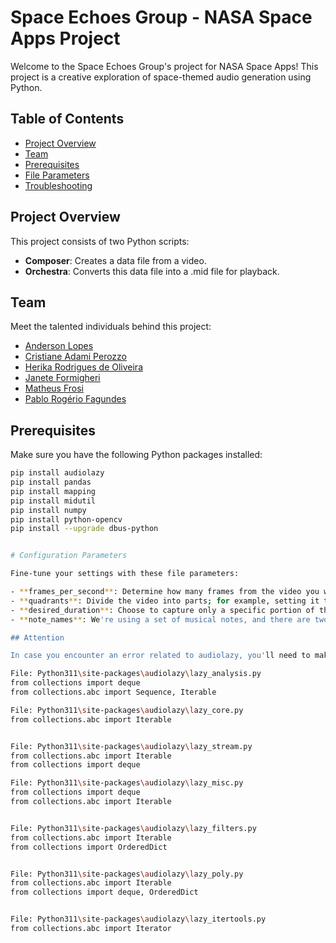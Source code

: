 # Space Echoes Group - NASA Space Apps Project

Welcome to the Space Echoes Group's project for NASA Space Apps! This project is a creative exploration of space-themed audio generation using Python.

## Table of Contents

- [Project Overview](#project-overview)
- [Team](#team)
- [Prerequisites](#prerequisites)
- [File Parameters](#file-parameters)
- [Troubleshooting](#troubleshooting)

## Project Overview

This project consists of two Python scripts:

- **Composer**: Creates a data file from a video.
- **Orchestra**: Converts this data file into a .mid file for playback.

## Team

Meet the talented individuals behind this project:

- [Anderson Lopes](https://www.linkedin.com/in/andersondasilvalopes/)
- [Cristiane Adami Perozzo](https://www.linkedin.com/in/caperozzo/)
- [Herika Rodrigues de Oliveira](https://www.linkedin.com/in/herika-rodrigues-de-oliveira-174020217/)
- [Janete Formigheri](https://www.linkedin.com/in/janete-formigheri-87b82820/)
- [Matheus Frosi](https://www.linkedin.com/in/matheus-frosi-de-brito-a31743179/)
- [Pablo Rogério Fagundes](https://www.linkedin.com/in/prfagundes/)

## Prerequisites

Make sure you have the following Python packages installed:

```bash
pip install audiolazy
pip install pandas
pip install mapping
pip install midutil
pip install numpy
pip install python-opencv
pip install --upgrade dbus-python


# Configuration Parameters

Fine-tune your settings with these file parameters:

- **frames_per_second**: Determine how many frames from the video you want to capture per second.
- **quadrants**: Divide the video into parts; for example, setting it to 3 results in 9 quadrants.
- **desired_duration**: Choose to capture only a specific portion of the video if you prefer.
- **note_names**: We're using a set of musical notes, and there are two more examples included. Feel free to create your own.

## Attention

In case you encounter an error related to audiolazy, you'll need to make adjustments to the following files with the updated version of collections:

File: Python311\site-packages\audiolazy\lazy_analysis.py
from collections import deque
from collections.abc import Sequence, Iterable

File: Python311\site-packages\audiolazy\lazy_core.py
from collections.abc import Iterable


File: Python311\site-packages\audiolazy\lazy_stream.py
from collections.abc import Iterable
from collections import deque

File: Python311\site-packages\audiolazy\lazy_misc.py
from collections import deque
from collections.abc import Iterable


File: Python311\site-packages\audiolazy\lazy_filters.py
from collections.abc import Iterable
from collections import OrderedDict


File: Python311\site-packages\audiolazy\lazy_poly.py
from collections.abc import Iterable
from collections import deque, OrderedDict


File: Python311\site-packages\audiolazy\lazy_itertools.py
from collections.abc import Iterator